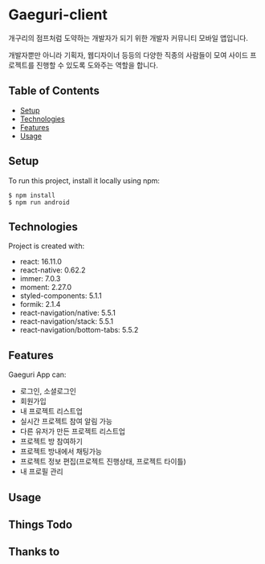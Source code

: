 # Gaeguri-client

개구리의 점프처럼 도약하는 개발자가 되기 위한 개발자 커뮤니티 모바일 앱입니다.

개발자뿐만 아니라 기획자, 웹디자이너 등등의 다양한 직종의 사람들이 모여 사이드 프로젝트를 진행할 수 있도록 도와주는 역할을 합니다.

## Table of Contents

- [Setup](#Setup)
- [Technologies](#Technologies)
- [Features](#Features)
- [Usage](#Usage)

## Setup

To run this project, install it locally using npm:

```
$ npm install
$ npm run android
```

## Technologies

Project is created with:

- react: 16.11.0
- react-native: 0.62.2
- immer: 7.0.3
- moment: 2.27.0
- styled-components: 5.1.1
- formik: 2.1.4
- react-navigation/native: 5.5.1
- react-navigation/stack: 5.5.1
- react-navigation/bottom-tabs: 5.5.2 

## Features

Gaeguri App can:

- 로그인, 소셜로그인
- 회원가입
- 내 프로젝트 리스트업
- 실시간 프로젝트 참여 알림 가능
- 다른 유저가 만든 프로젝트 리스트업
- 프로젝트 방 참여하기
- 프로젝트 방내에서 채팅가능
- 프로젝트 정보 편집(프로젝트 진행상태, 프로젝트 타이틀)
- 내 프로필 관리


## Usage

## Things Todo

## Thanks to
